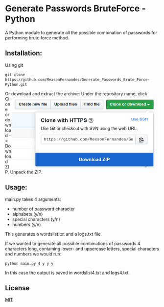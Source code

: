 # Generate Passwords BruteForce - Python

A Python module to generate all the possible combination of passwords for performing brute force method.

## Installation: 
Using git
```shell
git clone https://github.com/MexsonFernandes/Generate_Passwords_Brute_Force-Python.git
```
Or download and extract the archive:
<img style="float: right;" src="assets/clone-repo-button.png" alt="Clone or download" />
Under the repository name, click Clone or download -> Download ZIP. 
Unpack the ZIP. 

## Usage:
main.py takes 4 arguments: 
  * number of password character
  * alphabets (y/n)
  * special characters (y/n)
  * numbers (y/n)

This generates a wordslist.txt and a logs.txt file. 

If we wanted to generate all possible combinations of passwords 4 characters long, containing lower- and uppercase letters, special characters and numbers we would run: 
```shell
python main.py 4 y y y
```
In this case the output is saved in wordslist4.txt and logs4.txt. 

## License
[MIT](https://choosealicense.com/licenses/mit/)
